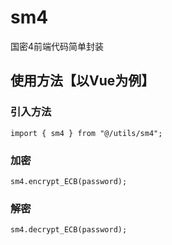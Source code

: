 # sm4
国密4前端代码简单封装

## 使用方法【以Vue为例】

### 引入方法
```import { sm4 } from "@/utils/sm4";```

### 加密
```sm4.encrypt_ECB(password);```

### 解密 
```sm4.decrypt_ECB(password);```
